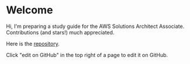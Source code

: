 # Welcome

Hi, I'm preparing a study guide for the AWS Solutions Architect Associate. Contributions (and stars!) much appreciated.

Here is the [repository](https://github.com/MatthewCaseres/AWS-Solutions-Architect-Study-Guide).

Click "edit on GitHub" in the top right of a page to edit it on GitHub.
